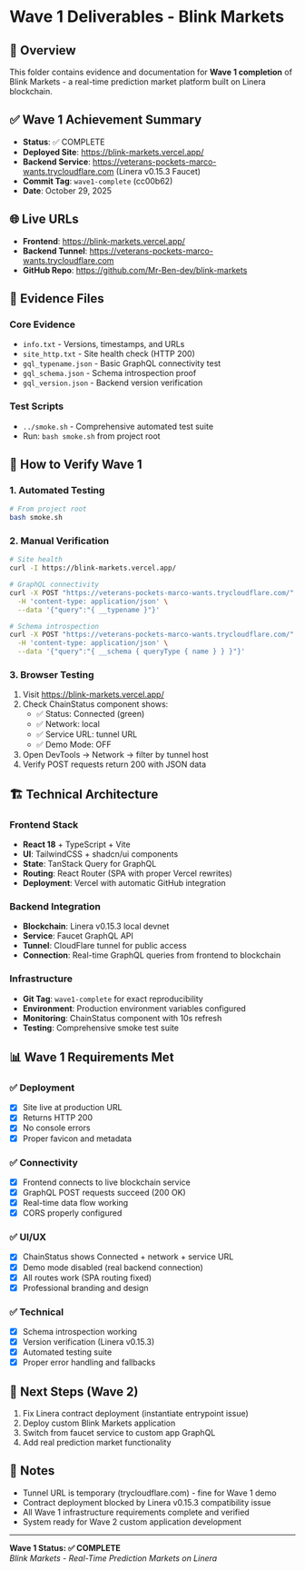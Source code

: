 # Wave 1 Deliverables - Blink Markets

## 🎯 Overview
This folder contains evidence and documentation for **Wave 1 completion** of Blink Markets - a real-time prediction market platform built on Linera blockchain.

## ✅ Wave 1 Achievement Summary
- **Status**: ✅ COMPLETE
- **Deployed Site**: https://blink-markets.vercel.app/
- **Backend Service**: https://veterans-pockets-marco-wants.trycloudflare.com (Linera v0.15.3 Faucet)
- **Commit Tag**: `wave1-complete` (cc00b62)
- **Date**: October 29, 2025

## 🌐 Live URLs
- **Frontend**: https://blink-markets.vercel.app/
- **Backend Tunnel**: https://veterans-pockets-marco-wants.trycloudflare.com
- **GitHub Repo**: https://github.com/Mr-Ben-dev/blink-markets

## 📁 Evidence Files

### Core Evidence
- `info.txt` - Versions, timestamps, and URLs
- `site_http.txt` - Site health check (HTTP 200)
- `gql_typename.json` - Basic GraphQL connectivity test
- `gql_schema.json` - Schema introspection proof
- `gql_version.json` - Backend version verification

### Test Scripts
- `../smoke.sh` - Comprehensive automated test suite
- Run: `bash smoke.sh` from project root

## 🧪 How to Verify Wave 1

### 1. Automated Testing
```bash
# From project root
bash smoke.sh
```

### 2. Manual Verification
```bash
# Site health
curl -I https://blink-markets.vercel.app/

# GraphQL connectivity  
curl -X POST "https://veterans-pockets-marco-wants.trycloudflare.com/" \
  -H 'content-type: application/json' \
  --data '{"query":"{ __typename }"}'

# Schema introspection
curl -X POST "https://veterans-pockets-marco-wants.trycloudflare.com/" \
  -H 'content-type: application/json' \
  --data '{"query":"{ __schema { queryType { name } } }"}'
```

### 3. Browser Testing
1. Visit https://blink-markets.vercel.app/
2. Check ChainStatus component shows:
   - ✅ Status: Connected (green)
   - ✅ Network: local
   - ✅ Service URL: tunnel URL
   - ✅ Demo Mode: OFF
3. Open DevTools → Network → filter by tunnel host
4. Verify POST requests return 200 with JSON data

## 🏗️ Technical Architecture

### Frontend Stack
- **React 18** + TypeScript + Vite
- **UI**: TailwindCSS + shadcn/ui components
- **State**: TanStack Query for GraphQL
- **Routing**: React Router (SPA with proper Vercel rewrites)
- **Deployment**: Vercel with automatic GitHub integration

### Backend Integration
- **Blockchain**: Linera v0.15.3 local devnet
- **Service**: Faucet GraphQL API
- **Tunnel**: CloudFlare tunnel for public access
- **Connection**: Real-time GraphQL queries from frontend to blockchain

### Infrastructure
- **Git Tag**: `wave1-complete` for exact reproducibility
- **Environment**: Production environment variables configured
- **Monitoring**: ChainStatus component with 10s refresh
- **Testing**: Comprehensive smoke test suite

## 📊 Wave 1 Requirements Met

### ✅ Deployment
- [x] Site live at production URL
- [x] Returns HTTP 200
- [x] No console errors
- [x] Proper favicon and metadata

### ✅ Connectivity  
- [x] Frontend connects to live blockchain service
- [x] GraphQL POST requests succeed (200 OK)
- [x] Real-time data flow working
- [x] CORS properly configured

### ✅ UI/UX
- [x] ChainStatus shows Connected + network + service URL
- [x] Demo mode disabled (real backend connection)
- [x] All routes work (SPA routing fixed)
- [x] Professional branding and design

### ✅ Technical
- [x] Schema introspection working
- [x] Version verification (Linera v0.15.3)
- [x] Automated testing suite
- [x] Proper error handling and fallbacks

## 🚀 Next Steps (Wave 2)
1. Fix Linera contract deployment (instantiate entrypoint issue)
2. Deploy custom Blink Markets application
3. Switch from faucet service to custom app GraphQL
4. Add real prediction market functionality

## 📝 Notes
- Tunnel URL is temporary (trycloudflare.com) - fine for Wave 1 demo
- Contract deployment blocked by Linera v0.15.3 compatibility issue
- All Wave 1 infrastructure requirements complete and verified
- System ready for Wave 2 custom application development

---
**Wave 1 Status: ✅ COMPLETE**  
*Blink Markets - Real-Time Prediction Markets on Linera*